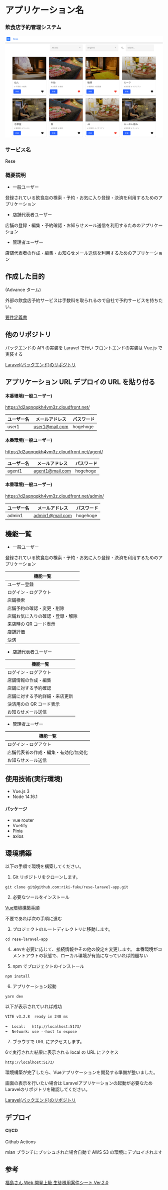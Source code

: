 # アプリケーション名

### 飲食店予約管理システム

![TOP画像](public/top_image.jpg "top")

### サービス名

Rese

### 概要説明

- 一般ユーザー

登録されている飲食店の検索・予約・お気に入り登録・決済を利用するためのアプリケーション

- 店舗代表者ユーザー

店舗の登録・編集・予約確認・お知らせメール送信を利用するためのアプリケーション

- 管理者ユーザー

店舗代表者の作成・編集・お知らせメール送信を利用するためのアプリケーション

## 作成した目的

(Advance ターム)

外部の飲食店予約サービスは手数料を取られるので自社で予約サービスを持ちたい。

[要件定義書](https://docs.google.com/spreadsheets/d/1IF4y5eBm6zgM_64wsPAc_UwLsdiPoZTR2HceWD0icgg/edit#gid=509071084)

## 他のリポジトリ

バックエンドの API の実装を Laravel で行い
フロントエンドの実装は Vue.js で実装する

[Laravel(バックエンド)のリポジトリ](https://github.com/riki-fuku/rese-laravel-app)

## アプリケーション URL デプロイの URL を貼り付る

#### 本番環境(一般ユーザー)

https://d2aqnqqkh4vm3z.cloudfront.net/

| ユーザー名 | メールアドレス | パスワード |
| ---------- | -------------- | ---------- |
| user1      | user1@mail.com | hogehoge   |

#### 本番環境(一般ユーザー)

https://d2aqnqqkh4vm3z.cloudfront.net/agent/

| ユーザー名 | メールアドレス  | パスワード |
| ---------- | --------------- | ---------- |
| agent1     | agent1@mail.com | hogehoge   |

#### 本番環境(一般ユーザー)

https://d2aqnqqkh4vm3z.cloudfront.net/admin/

| ユーザー名 | メールアドレス  | パスワード |
| ---------- | --------------- | ---------- |
| admin1     | admin1@mail.com | hogehoge   |

## 機能一覧

- 一般ユーザー

登録されている飲食店の検索・予約・お気に入り登録・決済を利用するためのアプリケーション

| 機能一覧                         |
| -------------------------------- |
| ユーザー登録                     |
| ログイン・ログアウト             |
| 店舗検索                         |
| 店舗予約の確認・変更・削除       |
| 店舗お気に入りの確認・登録・解除 |
| 来店時の QR コード表示           |
| 店舗評価                         |
| 決済                             |

- 店舗代表者ユーザー

| 機能一覧                       |
| ------------------------------ |
| ログイン・ログアウト           |
| 店舗情報の作成・編集           |
| 店舗に対する予約確認           |
| 店舗に対する予約詳細・来店更新 |
| 決済用のの QR コード表示       |
| お知らせメール送信             |

- 管理者ユーザー

| 機能一覧                              |
| ------------------------------------- |
| ログイン・ログアウト                  |
| 店舗代表者の作成・編集・有効化/無効化 |
| お知らせメール送信                    |

## 使用技術(実行環境)

- Vue.js 3
- Node 14.16.1

#### パッケージ

- vue router
- Vuetify
- Pinia
- axios

## 環境構築

以下の手順で環境を構築してください。

1.  Git リポジトリをクローンします。

```
git clone git@github.com:riki-fuku/rese-laravel-app.git
```

2.  必要なツールをインストール

[Vue環境構築手順](https://github.com/riki-fuku/rese-vue-app/wiki/Vue%E7%92%B0%E5%A2%83%E6%A7%8B%E7%AF%89%E6%89%8B%E9%A0%86)

不要であれば次の手順に進む

3. プロジェクトのルートディレクトリに移動します。

```
cd rese-laravel-app
```

4. .envを必要に応じて、接続情報やその他の設定を変更します。
   本番環境がコメントアウトの状態で、ローカル環境が有効になっていれば問題ない

5.  npm でプロジェクトのインストール

```
npm install
```

6.  アプリケーション起動

```
yarn dev
```

以下が表示されていれば成功

```
VITE v3.2.8  ready in 248 ms

➜  Local:   http://localhost:5173/
➜  Network: use --host to expose
```

7. ブラウザで URL にアクセスします。

6で実行された結果に表示される local の URL にアクセス

```
http://localhost:5173/
```

環境構築が完了したら、Vueアプリケーションを開発する準備が整いました。

画面の表示を行いたい場合は Laravelアプリケーションの起動が必要なためLaravelのリポジトリを確認してください。

[Laravel(バックエンド)のリポジトリ](https://github.com/riki-fuku/rese-laravel-app)

## デプロイ

#### CI/CD

Github Actions

mian ブランチにプッシュされた場合自動で AWS S3 の環境にデプロイされます

## 参考

[福島さん Web 開発上級 生徒様用案件シート Ver.2.0](https://docs.google.com/spreadsheets/d/1IF4y5eBm6zgM_64wsPAc_UwLsdiPoZTR2HceWD0icgg/edit#gid=935968078)
